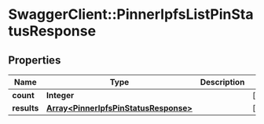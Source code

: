 # SwaggerClient::PinnerIpfsListPinStatusResponse

## Properties
Name | Type | Description | Notes
------------ | ------------- | ------------- | -------------
**count** | **Integer** |  | [optional] 
**results** | [**Array&lt;PinnerIpfsPinStatusResponse&gt;**](PinnerIpfsPinStatusResponse.md) |  | [optional] 

